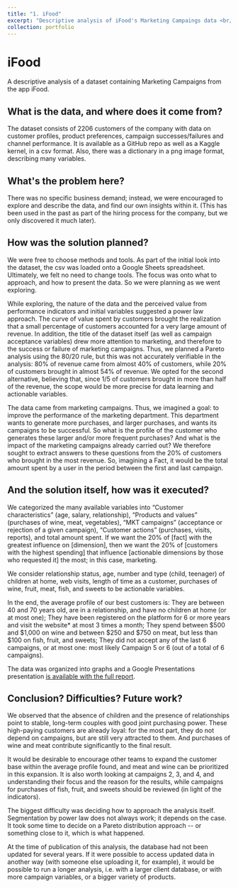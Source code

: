 ```yaml
---
title: "1. iFood"
excerpt: "Descriptive analysis of iFood's Marketing Campaings data <br/><img src='/images/ifood-campaigns.png'>"
collection: portfolio
---
```


# iFood

A descriptive analysis of a dataset containing Marketing Campaigns from the app iFood.

## What is the data, and where does it come from?

The dataset consists of 2206 customers of the company with data on customer profiles, product preferences, campaign successes/failures and channel performance. It is available as a GitHub repo as well as a Kaggle kernel, in a csv format. Also, there was a dictionary in a png image format, describing many variables.

## What's the problem here?

There was no specific business demand; instead, we were encouraged to explore and describe the data, and find our own insights within it. (This has been used in the past as part of the hiring process for the company, but we only discovered it much later).   

## How was the solution planned?

We were free to choose methods and tools. As part of the initial look into the dataset, the csv was loaded onto a Google Sheets spreadsheet. Ultimately, we felt no need to change tools. The focus was onto what to approach, and how to present the data. So we were planning as we went exploring. 

While exploring, the nature of the data and the perceived value from performance indicators and initial variables suggested a power law approach. The curve of value spent by customers brought the realization that a small percentage of customers accounted for a very large amount of revenue. In addition, the title of the dataset itself (as well as campaign acceptance variables) drew more attention to marketing, and therefore to the success or failure of marketing campaigns. Thus, we planned a Pareto analysis using the 80/20 rule, but this was not accurately verifiable in the analysis: 80% of revenue came from almost 40% of customers, while 20% of customers brought in almost 54% of revenue. We opted for the second alternative, believing that, since 1/5 of customers brought in more than half of the revenue, the scope would be more precise for data learning and actionable variables.

The data came from marketing campaigns. Thus, we imagined a goal: to improve the performance of the marketing department. This department wants to generate more purchases, and larger purchases, and wants its campaigns to be successful. So what is the profile of the customer who generates these larger and/or more frequent purchases? And what is the impact of the marketing campaigns already carried out? We therefore sought to extract answers to these questions from the 20% of customers who brought in the most revenue. So, imagining a Fact, it would be the total amount spent by a user in the period between the first and last campaign.

## And the solution itself, how was it executed?

We categorized the many available variables into “Customer characteristics” (age, salary, relationship), “Products and values” (purchases of wine, meat, vegetables), “MKT campaigns” (acceptance or rejection of a given campaign), “Customer actions” (purchases, visits, reports), and total amount spent. If we want the 20% of [fact] with the greatest influence on [dimension], then we want the 20% of [customers with the highest spending] that influence [actionable dimensions by those who requested it] the most; in this case, marketing.

We consider relationship status, age, number and type (child, teenager) of children at home, web visits, length of time as a customer, purchases of wine, fruit, meat, fish, and sweets to be actionable variables.

In the end, the average profile of our best customers is: They are between 40 and 70 years old, are in a relationship, and have no children at home (or at most one); They have been registered on the platform for 6 or more years and visit the website* at most 3 times a month; They spend between $500 and $1,000 on wine and between $250 and $750 on meat, but less than $100 on fish, fruit, and sweets; They did not accept any of the last 6 campaigns, or at most one: most likely Campaign 5 or 6 (out of a total of 6 campaigns).

The data was organized into graphs and a Google Presentations presentation [is available with the full report](https://docs.google.com/presentation/d/1hhrehqbdsP8Nds4t8JDCsnoJY1s5WTcutgenPmkPaa8/).

## Conclusion? Difficulties? Future work?

We observed that the absence of children and the presence of relationships point to stable, long-term couples with good joint purchasing power. These high-paying customers are already loyal: for the most part, they do not depend on campaigns, but are still very attracted to them. And purchases of wine and meat contribute significantly to the final result.

It would be desirable to encourage other teams to expand the customer base within the average profile found, and meat and wine can be prioritized in this expansion. It is also worth looking at campaigns 2, 3, and 4, and understanding their focus and the reason for the results, while campaigns for purchases of fish, fruit, and sweets should be reviewed (in light of the indicators).

The biggest difficulty was deciding how to approach the analysis itself. Segmentation by power law does not always work; it depends on the case. It took some time to decide on a Pareto distribution approach -- or something close to it, which is what happened.

At the time of publication of this analysis, the database had not been updated for several years. If it were possible to access updated data in another way (with someone else uploading it, for example), it would be possible to run a longer analysis, i.e. with a larger client database, or with more campaign variables, or a bigger variety of products.



